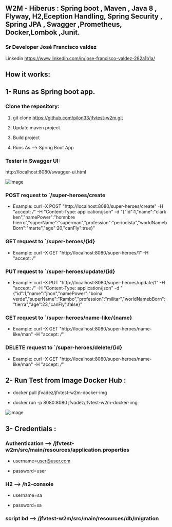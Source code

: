 
## W2M - Hiberus : Spring boot , Maven , Java 8 , Flyway, H2,Eception Handling, Spring Security , Spring JPA , Swagger ,Prometheus, Docker,Lombok ,Junit.

### Sr Developer José Francisco valdez 
 Linkedin https://www.linkedin.com/in/jose-francisco-valdez-282a1b1a/

## How it works:
## 1- Runs as Spring boot app.


### Clone the repository:
1) git clone https://github.com/pilon33/jfvtest-w2m.git


2) Update maven project  
3) Build project 
4) Runs As --> Spring Boot App 

### Tester in Swagger UI:

http://localhost:8080/swagger-ui.html

![image](https://user-images.githubusercontent.com/12847173/114443594-3f11b900-9ba4-11eb-9d87-382d3722bbb8.png)



### POST request to `/super-heroes/create
* Example: curl -X POST "http://localhost:8080/super-heroes/create" -H  "accept: */*" -H  "Content-Type: application/json" -d "{\"id\":1,\"name\":\"clark ken\",\"namePower\":\"homnbre hierro\",\"superName\":\"superman\",\"profession\":\"periodista\",\"worldNamebBorn\":\"marte\",\"age\":20,\"canFly\":true}"


### GET request to `/super-heroes/{id}
* Example: curl -X GET "http://localhost:8080/super-heroes/1" -H  "accept: */*"


### PUT request to `/super-heroes​/update​/{id}
* Example: curl -X PUT "http://localhost:8080/super-heroes/update/1" -H  "accept: */*" -H  "Content-Type: application/json" -d "{\"id\":1,\"name\":\"jhon\",\"namePower\":\"boina verde\",\"superName\":\"Rambo\",\"profession\":\"militar\",\"worldNamebBorn\":\"tierra\",\"age\":23,\"canFly\":false}"


### GET request to `/super-heroes/name-like/{name}

* Example: curl -X GET "http://localhost:8080/super-heroes/name-like/man" -H  "accept: */*"

### DELETE request to `/super-heroes/delete/{id}

* Example: curl -X GET "http://localhost:8080/super-heroes/name-like/man" -H  "accept: */*"


## 2- Run Test from Image Docker Hub :
  
* docker pull jfvadez/jfvtest-w2m-docker-img

* docker run -p 8080:8080 jfvadez/jfvtest-w2m-docker-img


![image](https://user-images.githubusercontent.com/12847173/114443779-7a13ec80-9ba4-11eb-86d3-7ecc1523de21.png)



## 3- Credentials :


### Authentication --> /jfvtest-w2m/src/main/resources/application.properties

* username=user@user.com

* password=user



### H2 --> /h2-console 

* username=sa

* password=sa


### script bd --> /jfvtest-w2m/src/main/resources/db/migration

